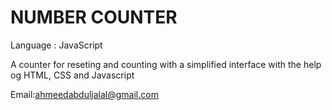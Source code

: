 # NUMBER COUNTER


Language : JavaScript 

A counter for reseting and counting with a simplified interface with the help og HTML, CSS and Javascript

Email:ahmeedabduljalal@gmail.com
